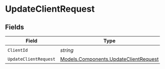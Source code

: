 # UpdateClientRequest


## Fields

| Field                                                                                   | Type                                                                                    | Required                                                                                | Description                                                                             |
| --------------------------------------------------------------------------------------- | --------------------------------------------------------------------------------------- | --------------------------------------------------------------------------------------- | --------------------------------------------------------------------------------------- |
| `ClientId`                                                                              | *string*                                                                                | :heavy_check_mark:                                                                      | Client ID                                                                               |
| `UpdateClientRequest`                                                                   | [Models.Components.UpdateClientRequest](../../Models/Components/UpdateClientRequest.md) | :heavy_minus_sign:                                                                      | N/A                                                                                     |